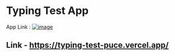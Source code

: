 # Typing Test App 

App Link : [![image](https://user-images.githubusercontent.com/87563365/216331552-ecaea72f-eb17-4ec5-a820-2c69dca0232f.png)](https://typing-test-a2dyxcefr-sudh-202.vercel.app/)

## Link - https://typing-test-puce.vercel.app/
